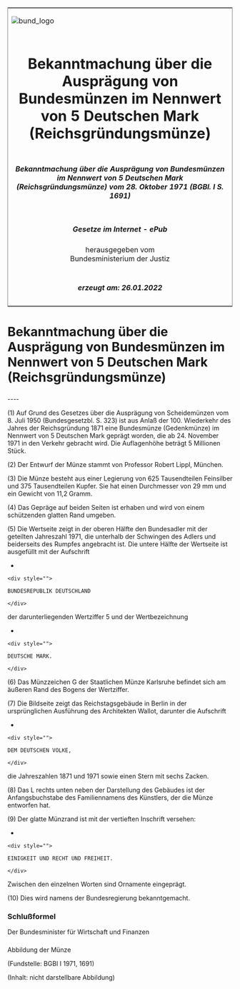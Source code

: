 <span id="DECKBLATT.html"></span>

<table border="0" frame="border" width="100%">

<tr valign="top">

<td align="left">

![bund\_logo](BfJ_2021_Web_de_de.gif)

</td>

<td align="right">

 

</td>

</tr>

<tr align="center" valign="middle">

<td colspan="2">

# Bekanntmachung über die Ausprägung von Bundesmünzen im Nennwert von 5 Deutschen Mark (Reichsgründungsmünze)

</td>

</tr>

<tr align="center" valign="middle">

<td colspan="2">

##### Bekanntmachung über die Ausprägung von Bundesmünzen im Nennwert von 5 Deutschen Mark (Reichsgründungsmünze) vom 28. Oktober 1971 (BGBl. I S. 1691)

</td>

</tr>

<tr align="center" valign="middle">

<td colspan="2">

  
  

##### Gesetze im Internet - ePub  
  
herausgegeben vom  
Bundesministerium der Justiz

</td>

</tr>

<tr align="center" valign="bottom">

<td colspan="2">

  
  

##### erzeugt am: 26.01.2022

</td>

</tr>

</table>

<span id="BJNR016910971.html"></span>

# Bekanntmachung über die Ausprägung von Bundesmünzen im Nennwert von 5 Deutschen Mark (Reichsgründungsmünze)

<span id="BJNR016910971BJNE000100307.html"></span>

###   
\----

<div>

<div class="jnhtml">

<div>

<div class="jurAbsatz">

(1) Auf Grund des Gesetzes über die Ausprägung von Scheidemünzen vom 8.
Juli 1950 (Bundesgesetzbl. S. 323) ist aus Anlaß der 100. Wiederkehr des
Jahres der Reichsgründung 1871 eine Bundesmünze (Gedenkmünze) im
Nennwert von 5 Deutschen Mark geprägt worden, die ab 24. November 1971
in den Verkehr gebracht wird. Die Auflagenhöhe beträgt 5 Millionen
Stück.

</div>

<div class="jurAbsatz">

(2) Der Entwurf der Münze stammt von Professor Robert Lippl, München.

</div>

<div class="jurAbsatz">

(3) Die Münze besteht aus einer Legierung von 625 Tausendteilen
Feinsilber und 375 Tausendteilen Kupfer. Sie hat einen Durchmesser von
29 mm und ein Gewicht von 11,2 Gramm.

</div>

<div class="jurAbsatz">

(4) Das Gepräge auf beiden Seiten ist erhaben und wird von einem
schützenden glatten Rand umgeben.

</div>

<div class="jurAbsatz">

(5) Die Wertseite zeigt in der oberen Hälfte den Bundesadler mit der
geteilten Jahreszahl 1971, die unterhalb der Schwingen des Adlers und
beiderseits des Rumpfes angebracht ist. Die untere Hälfte der Wertseite
ist ausgefüllt mit der Aufschrift

  - 
    
    <div style="">
    
    BUNDESREPUBLIK DEUTSCHLAND
    
    </div>

der darunterliegenden Wertziffer 5 und der Wertbezeichnung

  - 
    
    <div style="">
    
    DEUTSCHE MARK.
    
    </div>

</div>

<div class="jurAbsatz">

(6) Das Münzzeichen G der Staatlichen Münze Karlsruhe befindet sich am
äußeren Rand des Bogens der Wertziffer.

</div>

<div class="jurAbsatz">

(7) Die Bildseite zeigt das Reichstagsgebäude in Berlin in der
ursprünglichen Ausführung des Architekten Wallot, darunter die
Aufschrift

  - 
    
    <div style="">
    
    DEM DEUTSCHEN VOLKE,
    
    </div>

die Jahreszahlen 1871 und 1971 sowie einen Stern mit sechs Zacken.

</div>

<div class="jurAbsatz">

(8) Das L rechts unten neben der Darstellung des Gebäudes ist der
Anfangsbuchstabe des Familiennamens des Künstlers, der die Münze
entworfen hat.

</div>

<div class="jurAbsatz">

(9) Der glatte Münzrand ist mit der vertieften Inschrift versehen:

  - 
    
    <div style="">
    
    EINIGKEIT UND RECHT UND FREIHEIT.
    
    </div>

Zwischen den einzelnen Worten sind Ornamente eingeprägt.

</div>

<div class="jurAbsatz">

(10) Dies wird namens der Bundesregierung bekanntgemacht.

</div>

</div>

</div>

</div>

<span id="BJNR016910971BJNE000200307.html"></span>

### Schlußformel  

<div>

<div class="jnhtml">

<div>

<div class="jurAbsatz">

<span class="SP">Der Bundesminister für Wirtschaft und Finanzen</span>

</div>

</div>

</div>

</div>

<span id="BJNR016910971BJNE000300307.html"></span>

###   
Abbildung der Münze

<div>

<div class="jnhtml">

<div>

<div class="jurAbsatz">

<div class="kommentar_Fundstelle">

(Fundstelle: BGBl I 1971, 1691)

</div>

</div>

<div class="jurAbsatz">

(Inhalt: nicht darstellbare Abbildung)

</div>

</div>

</div>

</div>
